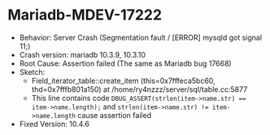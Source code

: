 # Mariadb-MDEV-17222
- Behavior: Server Crash (Segmentation fault / [ERROR] mysqld got signal 11;)
- Crash version: mariadb 10.3.9, 10.3.10
- Root Cause: Assertion failed (The same as Mariadb bug 17668)
- Sketch:
    * Field_iterator_table::create_item (this=0x7fffeca5bc60, thd=0x7fffb801a150) at /home/ry4nzzz/server/sql/table.cc:5877 
    * This line contains code ```DBUG_ASSERT(strlen(item->name.str) == item->name.length);``` and ```strlen(item->name.str) != item->name.length``` cause assertion failed 
- Fixed Version: 10.4.6